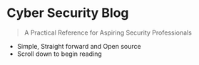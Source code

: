 # **Cyber Security Blog**

> A Practical Reference for Aspiring Security Professionals

- Simple, Straight forward and Open source
- Scroll down to begin reading
